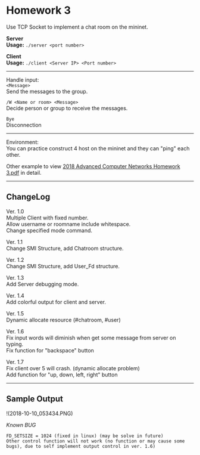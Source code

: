 # Homework 3
Use TCP Socket to implement a chat room on the mininet. 

**Server**  
**Usage:** ```./server <port number>```  

**Client**  
**Usage:** ```./client <Server IP> <Port number>```

- - -

Handle input:  
```<Message>```  
Send the messages to the group.

```/W <Name or room> <Message>```  
Decide person or group to receive the messages.

```Bye```  
Disconnection

- - -

Environment:  
You can practice construct 4 host on the mininet and they can "ping" each other.

Other example to view [2018 Advanced Computer Networks Homework 3.pdf](https://github.com/lee850220/1071-NSYSU_Advanced_Computer_Network/blob/master/HW3/2018%20Advanced%20Computer%20Networks%20Homework%203.pdf) in detail. 

- - -

## ChangeLog
Ver. 1.0  
Multiple Client with fixed number.  
Allow username or roomname include whitespace.  
Change specified mode command.

Ver. 1.1  
Change SMI Structure, add Chatroom structure.

Ver. 1.2  
Change SMI Structure, add User_Fd structure.

Ver. 1.3  
Add Server debugging mode.

Ver. 1.4  
Add colorful output for client and server.

Ver. 1.5  
Dynamic allocate resource (#chatroom, #user)

Ver. 1.6  
Fix input words will diminish when get some message from server on typing.  
Fix function for "backspace" button

Ver. 1.7  
Fix client over 5 will crash. (dynamic allocate problem)  
Add function for "up, down, left, right" button

- - -

## Sample Output
!(2018-10-10_053434.PNG)

_Known BUG_
```
FD_SETSIZE = 1024 (fixed in linux) (may be solve in future)   
Other control function will not work (no function or may cause some bugs), due to self implement output control in ver. 1.6)